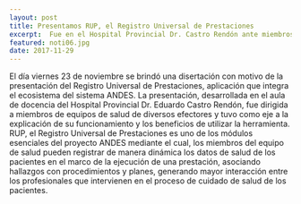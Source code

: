 ```yaml
---
layout: post
title: Presentamos RUP, el Registro Universal de Prestaciones
excerpt:  Fue en el Hospital Provincial Dr. Castro Rendón ante miembros de equipos de salud.
featured: noti06.jpg
date: 2017-11-29
---
```


El día viernes 23 de noviembre se brindó una disertación con motivo de la presentación del Registro Universal de Prestaciones, aplicación que integra el ecosistema del sistema ANDES.
La presentación, desarrollada en el aula de docencia del Hospital Provincial Dr. Eduardo Castro Rendón, fue dirigida a miembros de equipos de salud de diversos efectores y tuvo como eje a la explicación de su funcionamiento y los beneficios de utilizar la herramienta. 
RUP, el Registro Universal de Prestaciones es uno de los módulos esenciales del proyecto ANDES mediante el cual, los miembros del equipo de salud pueden registrar de manera dinámica los datos de salud de los pacientes en el marco de la ejecución de una prestación, asociando hallazgos con procedimientos y planes, generando mayor interacción entre los profesionales que intervienen en el proceso de cuidado de salud de los pacientes.
